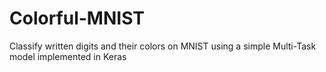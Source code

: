 # Colorful-MNIST
Classify written digits and their colors on MNIST using a simple Multi-Task model implemented in Keras
